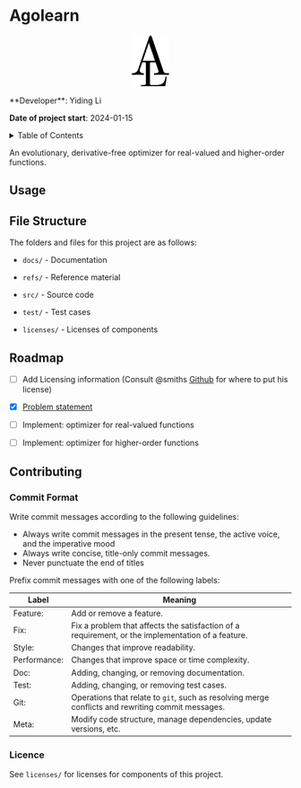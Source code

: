 # Agolearn

<p align="center">
<img height=90 src="./icon.svg"/>
</p>
**Developer**: Yiding Li

**Date of project start**: 2024-01-15

<details>
  <summary>Table of Contents</summary>
  <ul>
    <li>
      <a href="#usage">Usage</a>
    </li>
    <li>
      <a href="#file-structure">File Structure</a>
    </li>
    <li>
      <a href="#roadmap">Roadmap</a>
    </li>
    <li>
      <a href="#commit-format">Commit Format</a>
    </li>
    <li>
      <a href="#licence">License</a>
    </li>
  </ul>
</details>


An evolutionary, derivative-free optimizer for real-valued and higher-order functions.

## Usage

## File Structure

The folders and files for this project are as follows:

* `docs/` - Documentation

* `refs/` - Reference material

* `src/` - Source code

* `test/` - Test cases

* `licenses/` - Licenses of components

## Roadmap

- [ ] Add Licensing information (Consult @smiths [Github](https://github.com/smiths) for where to put his license)

- [x] [Problem statement](https://github.com/Tan630/Agolearn/blob/main/docs/ProblemStatementAndGoals/ProblemStatement.pdf)

- [ ] Implement: optimizer for real-valued functions

- [ ] Implement: optimizer for higher-order functions

## Contributing
### Commit Format

Write commit messages according to the following guidelines:

* Always write commit messages in the present tense, the active voice, and the imperative mood
* Always write concise, title-only commit messages.
* Never punctuate the end of titles

Prefix commit messages with one of the following labels:

|Label|Meaning|
|-|--------|
|Feature:| Add or remove a feature.|
|Fix:| Fix a problem that affects the satisfaction of a requirement, or the implementation of a feature. |
|Style:| Changes that improve readability.|
|Performance: | Changes that improve space or time complexity.|
|Doc: | Adding, changing, or removing documentation.|
|Test: | Adding, changing, or removing test cases.|
|Git: | Operations that relate to `git`, such as resolving merge conflicts and rewriting commit messages.|
|Meta: | Modify code structure, manage dependencies, update versions, etc. |

### Licence
See `licenses/` for licenses for components of this project.